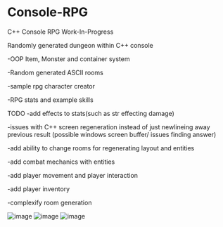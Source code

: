 # Console-RPG
C++ Console RPG
Work-In-Progress

Randomly generated dungeon within C++ console

-OOP Item, Monster and container system

-Random generated ASCII rooms

-sample rpg character creator

-RPG stats and example skills


TODO
-add effects to stats(such as str effecting damage)

-issues with C++ screen regeneration instead of just newlineing away previous result (possible windows screen buffer/ issues finding answer)

-add ability to change rooms for regenerating layout and entities

-add combat mechanics with entities

-add player movement and player interaction

-add player inventory

-complexify room generation

![image](https://github.com/JohnARobinson/Console-RPG/assets/64566444/76f199da-dfa5-4093-afaf-5b5023dcb656)
![image](https://github.com/JohnARobinson/Console-RPG/assets/64566444/0d5a7bd4-3925-41dd-9a6e-15cf1bc718ab)
![image](https://github.com/JohnARobinson/Console-RPG/assets/64566444/eed71134-fa72-4532-ba27-5613629fa7ca)
